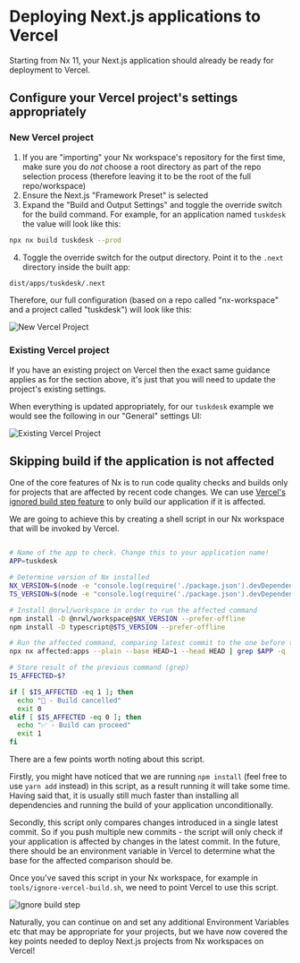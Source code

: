# Deploying Next.js applications to Vercel

Starting from Nx 11, your Next.js application should already be ready for deployment to Vercel.

## Configure your Vercel project's settings appropriately

### New Vercel project

1. If you are "importing" your Nx workspace's repository for the first time, make sure you do _not_ choose a root directory as part of the repo selection process (therefore leaving it to be the root of the full repo/workspace)
2. Ensure the Next.js "Framework Preset" is selected
3. Expand the "Build and Output Settings" and toggle the override switch for the build command. For example, for an application named `tuskdesk` the value will look like this:

```bash
npx nx build tuskdesk --prod
```

4. Toggle the override switch for the output directory. Point it to the `.next` directory inside the built app:

```bash
dist/apps/tuskdesk/.next
```

Therefore, our full configuration (based on a repo called "nx-workspace" and a project called "tuskdesk") will look like this:

![New Vercel Project](/shared/guides/next-deploy-vercel-1.png)

### Existing Vercel project

If you have an existing project on Vercel then the exact same guidance applies as for the section above, it's just that you will need to update the project's existing settings.

When everything is updated appropriately, for our `tuskdesk` example we would see the following in our "General" settings UI:

![Existing Vercel Project](/shared/guides/next-deploy-vercel-2.png)

## Skipping build if the application is not affected

One of the core features of Nx is to run code quality checks and builds only for projects that are affected by recent code changes. We can use [Vercel's ignored build step feature](https://vercel.com/docs/platform/projects#ignored-build-step) to only build our application if it is affected.

We are going to achieve this by creating a shell script in our Nx workspace that will be invoked by Vercel.

```sh

# Name of the app to check. Change this to your application name!
APP=tuskdesk

# Determine version of Nx installed
NX_VERSION=$(node -e "console.log(require('./package.json').devDependencies['@nrwl/workspace'])")
TS_VERSION=$(node -e "console.log(require('./package.json').devDependencies['typescript'])")

# Install @nrwl/workspace in order to run the affected command
npm install -D @nrwl/workspace@$NX_VERSION --prefer-offline
npm install -D typescript@$TS_VERSION --prefer-offline

# Run the affected command, comparing latest commit to the one before that
npx nx affected:apps --plain --base HEAD~1 --head HEAD | grep $APP -q

# Store result of the previous command (grep)
IS_AFFECTED=$?

if [ $IS_AFFECTED -eq 1 ]; then
  echo "🛑 - Build cancelled"
  exit 0
elif [ $IS_AFFECTED -eq 0 ]; then
  echo "✅ - Build can proceed"
  exit 1
fi
```

There are a few points worth noting about this script.

Firstly, you might have noticed that we are running `npm install` (feel free to use `yarn add` instead) in this script, as a result running it will take some time. Having said that, it is usually still much faster than installing all dependencies and running the build of your application unconditionally.

Secondly, this script only compares changes introduced in a single latest commit. So if you push multiple new commits - the script will only check if your application is affected by changes in the latest commit. In the future, there should be an environment variable in Vercel to determine what the base for the affected comparison should be.

Once you've saved this script in your Nx workspace, for example in `tools/ignore-vercel-build.sh`, we need to point Vercel to use this script.

![Ignore build step](/shared/guides/next-deploy-vercel-3.png)

Naturally, you can continue on and set any additional Environment Variables etc that may be appropriate for your projects, but we have now covered the key points needed to deploy Next.js projects from Nx workspaces on Vercel!
